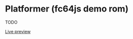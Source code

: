 # Platformer (fc64js demo rom)

TODO

[Live preview](https://theinvader360.github.io/fc64js/rom/demo/platformer/)

